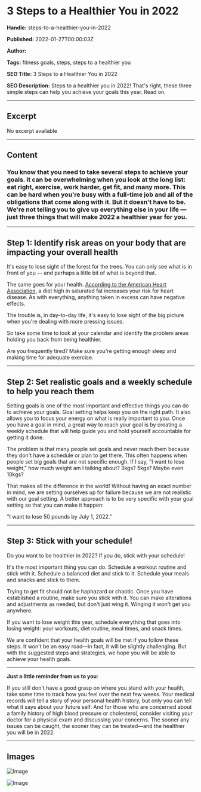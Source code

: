 # 3 Steps to a Healthier You in 2022

**Handle:** steps-to-a-healthier-you-in-2022

**Published:** 2022-01-27T00:00:03Z

**Author:**  

**Tags:** fitness goals, steps, steps to a healthier you

**SEO Title:** 3 Steps to a Healthier You in 2022

**SEO Description:** Steps to a healthier you in 2022! That's right, these three simple steps can help you achieve your goals this year. Read on.

---

## Excerpt

No excerpt available

---

## Content

### You know that you need to take several steps to achieve your goals. It can be overwhelming when you look at the long list: eat right, exercise, work harder, get fit, and many more. This can be hard when you're busy with a full-time job and all of the obligations that come along with it. But it doesn't have to be. We're not telling you to give up everything else in your life — just three things that will make 2022 a healthier year for you.

---

## Step 1: Identify risk areas on your body that are impacting your overall health

It's easy to lose sight of the forest for the trees. You can only see what is in front of you — and perhaps a little bit of what is beyond that.

The same goes for your health. [According to the American Heart Association](https://www.heart.org/en/healthy-living/healthy-eating/eat-smart/fats/saturated-fats), a diet high in saturated fat increases your risk for heart disease. As with everything, anything taken in excess can have negative effects.

The trouble is, in day-to-day life, it's easy to lose sight of the big picture when you're dealing with more pressing issues.

So take some time to look at your calendar and identify the problem areas holding you back from being healthier.

Are you frequently tired? Make sure you're getting enough sleep and making time for adequate exercise.

---

## Step 2: Set realistic goals and a weekly schedule to help you reach them

Setting goals is one of the most important and effective things you can do to achieve your goals. Goal setting helps keep you on the right path. It also allows you to focus your energy on what is really important to you. Once you have a goal in mind, a great way to reach your goal is by creating a weekly schedule that will help guide you and hold yourself accountable for getting it done.

The problem is that many people set goals and never reach them because they don't have a schedule or plan to get there. This often happens when people set big goals that are not specific enough. If I say, "I want to lose weight," how much weight am I talking about? 3kgs? 5kgs? Maybe even 10kgs?

That makes all the difference in the world! Without having an exact number in mind, we are setting ourselves up for failure because we are not realistic with our goal setting. A better approach is to be very specific with your goal setting so that you can make it happen:

"I want to lose 50 pounds by July 1, 2022."

---

## Step 3: Stick with your schedule!

Do you want to be healthier in 2022? If you do, stick with your schedule!

It's the most important thing you can do. Schedule a workout routine and stick with it. Schedule a balanced diet and stick to it. Schedule your meals and snacks and stick to them.

Trying to get fit should not be haphazard or chaotic. Once you have established a routine, make sure you stick with it. You can make alterations and adjustments as needed, but don't just wing it. Winging it won't get you anywhere.

If you want to lose weight this year, schedule everything that goes into losing weight: your workouts, diet routine, meal times, and snack times.

We are confident that your health goals will be met if you follow these steps. It won't be an easy road—in fact, it will be slightly challenging. But with the suggested steps and strategies, we hope you will be able to achieve your health goals.

---

**Just a little reminder from us to you**:

If you still don't have a good grasp on where you stand with your health, take some time to track how you feel over the next few weeks. Your medical records will tell a story of your personal health history, but only you can tell what it says about your future self. And for those who are concerned about a family history of high blood pressure or cholesterol, consider visiting your doctor for a physical exam and discussing your concerns. The sooner any issues can be caught, the sooner they can be treated—and the healthier you will be in 2022.

---

## Images

![Image](undefined)

![Image](undefined)

